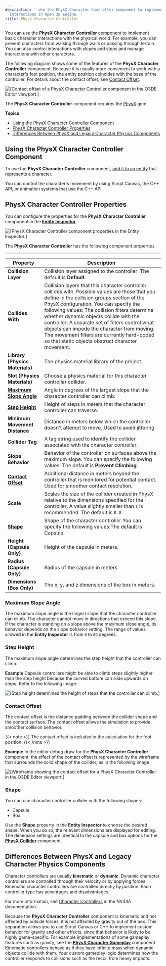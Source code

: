 ```yaml
---
description: ' Use the PhysX Character Controller component to implement basic character
  interactions in Open 3D Engine. '
title: PhysX Character Controller
---
```




You can use the **PhysX Character Controller** component to implement basic character interactions with the physical world. For example, you can prevent characters from walking through walls or passing through terrain. You can also control interactions with slopes and steps and manage interactions with other characters.

The following diagram shows some of the features of the **PhysX Character Controller** component. Because it is usually more convenient to work with a character's foot position, the entity position coincides with the base of the controller. For details about the contact offset, see [Contact Offset](#contact-offset).

![\[Contact offset of a PhysX Character Controller component in the O3DE Editor viewport.\]](/images/user-guide/component/physx/component-physx-character-controller-1.png)

The **PhysX Character Controller** component requires the [PhysX](/docs/user-guide/gems/reference/physics/nvidia/physx/) gem.

**Topics**
+ [Using the PhysX Character Controller Component](#using-the-physx-character-controller-component)
+ [PhysX Character Controller Properties](#physx-character-controller-properties)
+ [Differences Between PhysX and Legacy Character Physics Components](#differences-between-physx-and-legacy-character-physics-components)

## Using the PhysX Character Controller Component 

To use the **PhysX Character Controller** component, [add it to an entity](/docs/user-guide/components/reference/#adding-components-to-an-entity) that represents a character.

You can control the character's movement by using Script Canvas, the C++ API, or animation systems that use the C++ API.

## PhysX Character Controller Properties 

You can configure the properties for the **PhysX Character Controller** component in the **[Entity Inspector](/docs/user-guide/editor/entity-inspector/)**.

![\[PhysX Character Controller component properties in the Entity Inspector.\]](/images/user-guide/component/physx/ui-physx-character-controller-properties.png)

The **PhysX Character Controller** has the following component properties.


****

| Property | Description |
| --- | --- |
|  **Collision Layer**  |  Collision layer assigned to the controller. The default is **Default**.  |
|  **Collides With**  |  Collision layers that this character controller collides with. Possible values are those that you define in the collision groups section of the PhysX configuration.  You can specify the following values:   The collision filters determine whether dynamic objects collide with the controller. A separate set of filters control what objects can impede the character from moving. The movement filters are currently hard-coded so that static objects obstruct character movement.   |
|  **Library (Physics Materials)** |  The physics material library of the project.   |
|  **Slot (Physics Materials)** |  Choose a physics material for this character controller collider.   |
|  **[Maximum Slope Angle](#maximum-slope-angle)**  |  Angle in degrees of the largest slope that the character controller can climb.   |
|  **[Step Height](#step-height)**  |  Height of steps in meters that the character controller can traverse.   |
|  **Minimum Movement Distance**  |  Distance in meters below which the controller doesn't attempt to move. Used to avoid jittering.   |
|  **Collider Tag**  |  A tag string used to identify the collider associated with the character controller.  |
|  **Slope Behavior**  |  Behavior of the controller on surfaces above the maximum slope.  You can specify the following values:  The default is **Prevent Climbing**.  |
| **[Contact Offset](#contact-offset)** |  Additional distance in meters beyond the controller that is monitored for potential contact. Used for smoother contact resolution.   |
| **Scale** |  Scales the size of the collider created in PhysX relative to the dimensions specified for the controller. A value slightly smaller than `1` is recommended.  The default is `0.8`.  |
| **[Shape](#shape)** | Shape of the character controller.You can specify the following values:The default is Capsule. |
| **Height (Capsule Only)** |  Height of the capsule in meters.  |
| **Radius (Capsule Only)** |  Radius of the capsule in meters.  |
| **Dimensions (Box Only)** |  The x, y, and z dimensions of the box in meters.  |

### Maximum Slope Angle 

The maximum slope angle is the largest slope that the character controller can climb. The character cannot move in directions that exceed this slope. If the character is standing on a slope above the maximum slope angle, its behavior depends on the slope behavior setting. The range of values allowed in the **Entity Inspector** is from `0` to `89` degrees.

### Step Height 

The maximum slope angle determines the step height that the controller can climb.

**Example**
Capsule controllers might be able to climb steps slightly higher than the step height because the curved bottom can slide upwards on steps. Refer to the following image:

![\[Step height determines the height of steps that the controller can climb.\]](/images/user-guide/component/physx/component-physx-character-controller-6.png)

### Contact Offset 

The contact offset is the distance padding between the collider shape and the contact surface. The contact offset allows the simulation to provide smoother collision behavior.

{{< note >}}
The contact offset is included in the calculation for the foot position.
{{< /note >}}

**Example**
In the editor debug draw for the **PhysX Character Controller** component, the effect of the contact offset is represented by the wireframe that surrounds the solid shape of the collider, as in the following image.

![\[Wireframe showing the contact offset for a PhysX Character Controller in the O3DE Editor viewport.\]](/images/user-guide/component/physx/component-physx-character-controller-7.png)

### Shape 

You can use character controller collider with the following shapes:
+ Capsule
+ Box

Use the **Shape** property in the **Entity Inspector** to choose the desired shape. When you do so, the relevant dimensions are displayed for editing. The dimension settings are identical to the capsule and box options for the **[PhysX Collider](/docs/user-guide/components/reference/physx/collider/)** component.

## Differences Between PhysX and Legacy Character Physics Components 

Character controllers are usually **kinematic** or **dynamic**. Dynamic character controllers are controlled through their velocity or by applying forces. Kinematic character controllers are controlled directly by position. Each controller type has advantages and disadvantages.

For more information, see [Character Controllers](https://docs.nvidia.com/gameworks/content/gameworkslibrary/physx/guide/3.3.4/Manual/CharacterControllers.html) in the NVIDIA documentation.

Because the **PhysX Character Controller** component is kinematic and not affected by outside forces, it is not affected by gravity out of the box. This separation allows you to use Script Canvas or C++ to implement custom behavior for gravity and other effects, since that behavior is likely to be highly game-specific. For example implementations of some gameplay features such as gravity, see the **[PhysX Character Gameplay](/docs/user-guide/components/reference/physx/character-gameplay/)** component. Kinematic controllers behave as if they have infinite mass when dynamic objects collide with them. Your custom gameplay logic determines how the controller responds to collisions such as the recoil from heavy impacts.

